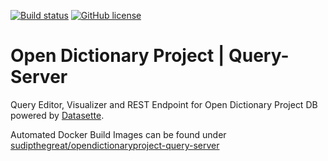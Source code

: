 [![Build status](https://sudiptfs.visualstudio.com/Projects/_apis/build/status/OpenDictionaryProject-QueryServer)](https://sudiptfs.visualstudio.com/Projects/_build/latest?definitionId=9)
[![GitHub license](https://img.shields.io/github/license/OpenDictionaryProject/Query-Server?label=License)](https://github.com/OpenDictionaryProject/Query-Server/blob/main/LICENSE)
# Open Dictionary Project | Query-Server
Query Editor, Visualizer and REST Endpoint for Open Dictionary Project DB powered by [Datasette](https://github.com/simonw/datasette).

Automated Docker Build Images can be found under [sudipthegreat/opendictionaryproject-query-server](https://hub.docker.com/repository/docker/sudipthegreat/opendictionaryproject-query-server/general)
